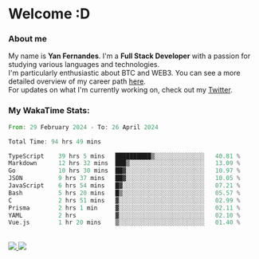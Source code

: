 # Welcome :D

### About me

My name is **Yan Fernandes**. I'm a **Full Stack Developer** with a passion for studying various languages and technologies. 
</br>
I'm particularly enthusiastic about BTC and WEB3. You can see a more detailed overview of my career path [here](https://yan-pi.vercel.app/).
</br>
For updates on what I'm currently working on, check out my [Twitter](https://twitter.com/yamigake).

### My WakaTime Stats:
<!--START_SECTION:waka-->

```rust
From: 29 February 2024 - To: 26 April 2024

Total Time: 94 hrs 49 mins

TypeScript    39 hrs 5 mins   ██████████▒░░░░░░░░░░░░░░   40.81 %
Markdown      12 hrs 32 mins  ███▒░░░░░░░░░░░░░░░░░░░░░   13.09 %
Go            10 hrs 30 mins  ██▓░░░░░░░░░░░░░░░░░░░░░░   10.97 %
JSON          9 hrs 37 mins   ██▓░░░░░░░░░░░░░░░░░░░░░░   10.05 %
JavaScript    6 hrs 54 mins   █▓░░░░░░░░░░░░░░░░░░░░░░░   07.21 %
Bash          5 hrs 20 mins   █▒░░░░░░░░░░░░░░░░░░░░░░░   05.57 %
C             2 hrs 51 mins   ▓░░░░░░░░░░░░░░░░░░░░░░░░   02.99 %
Prisma        2 hrs 1 min     ▓░░░░░░░░░░░░░░░░░░░░░░░░   02.11 %
YAML          2 hrs           ▓░░░░░░░░░░░░░░░░░░░░░░░░   02.10 %
Vue.js        1 hr 20 mins    ▒░░░░░░░░░░░░░░░░░░░░░░░░   01.40 %
```

<!--END_SECTION:waka-->

<div style="display: inline_block"><br>
  <a style="border-radius:10px;" href="https://www.linkedin.com/in/yan-fernandes-55a81a201/" target="_blank"><img src="https://img.shields.io/badge/LinkedIn-0077B5?style=for-the-badge&logo=linkedin&logoColor=white" target="_blank"</a> 
  <a style="border-radius:10px;" href = "mailto:yanfernandes404@gmail.com"><img src="https://img.shields.io/badge/-Gmail-%23333?style=for-the-badge&logo=gmail&logoColor=white" target="_blank"></a>
</div>
